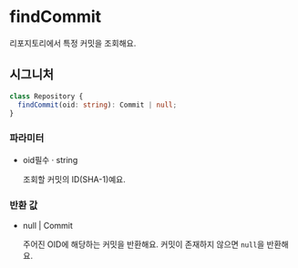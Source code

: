 # findCommit

리포지토리에서 특정 커밋을 조회해요.

## 시그니처

```ts
class Repository {
  findCommit(oid: string): Commit | null;
}
```

### 파라미터

<ul class="param-ul">
  <li class="param-li param-li-root">
    <span class="param-name">oid</span><span class="param-required">필수</span>&nbsp;·&nbsp;<span class="param-type">string</span>
    <br>
    <p class="param-description">조회할 커밋의 ID(SHA-1)예요.</p>
  </li>
</ul>

### 반환 값

<ul class="param-ul">
  <li class="param-li param-li-root">
    <span class="param-type">null | Commit</span>
    <br>
    <p class="param-description">주어진 OID에 해당하는 커밋을 반환해요. 커밋이 존재하지 않으면 <code>null</code>을 반환해요.</p>
  </li>
</ul>